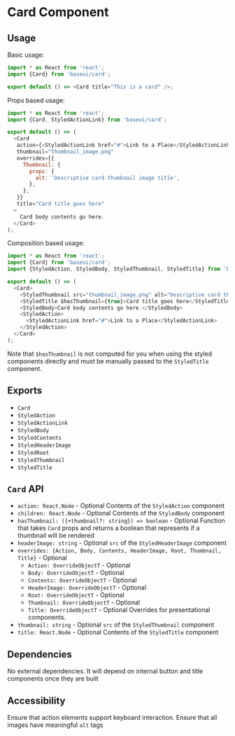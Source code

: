 # Card Component

## Usage

Basic usage:

```javascript
import * as React from 'react';
import {Card} from 'baseui/card';

export default () => <Card title="This is a card" />;
```

Props based usage:

```javascript
import * as React from 'react';
import {Card, StyledActionLink} from 'baseui/card';

export default () => (
  <Card
   action={<StyledActionLink href="#">Link to a Place</StyledActionLink>}
   thumbnail="thumbnail_image.png"
   overrides={{
     Thumbnail: {
       props: {
         alt: 'Descriptive card thumbnail image title',
       },
     },
   }}
   title="Card title goes here"
  >
    Card body contents go here.
  </Card>
);
```

Composition based usage:

```javascript
import * as React from 'react';
import {Card} from 'baseui/card';
import {StyledAction, StyledBody, StyledThumbnail, StyledTitle} from 'baseui/card';

export default () => (
  <Card>
    <StyledThumbnail src="thumbnail_image.png" alt="Descriptive card thumbnail image title" />
    <StyledTitle $hasThumbnail={true}>Card title goes here</StyledTitle>
    <StyledBody>Card body contents go here.</StyledBody>
    <StyledAction>
      <StyledActionLink href="#">Link to a Place</StyledActionLink>
    </StyledAction>
  </Card>
);
```

Note that `$hasThumbnail` is not computed for you when using the styled components directly and must
be manually passed to the `StyledTitle` component.

## Exports

* `Card`
* `StyledAction`
* `StyledActionLink`
* `StyledBody`
* `StyledContents`
* `StyledHeaderImage`
* `StyledRoot`
* `StyledThumbnail`
* `StyledTitle`

## `Card` API

* `action: React.Node` - Optional
  Contents of the `StyledAction` component
* `children: React.Node` - Optional
  Contents of the `StyledBody` component
* `hasThumbnail: ({+thumbnail?: string}) => boolean` - Optional
  Function that takes `Card` props and returns a boolean that represents if a thumbnail will be rendered
* `headerImage: string` - Optional
  `src` of the `StyledHeaderImage` component
* `overrides: {Action, Body, Contents, HeaderImage, Root, Thumbnail, Title}` - Optional
  * `Action: OverrideObjectT` - Optional
  * `Body: OverrideObjectT` - Optional
  * `Contents: OverrideObjectT` - Optional
  * `HeaderImage: OverrideObjectT` - Optional
  * `Root: OverrideObjectT` - Optional
  * `Thumbnail: OverrideObjectT` - Optional
  * `Title: OverrideObjectT` - Optional
    Overrides for presentational components.
* `thumbnail: string` - Optional
  `src` of the `StyledThumbnail` component
* `title: React.Node` - Optional
  Contents of the `StyledTitle` component

## Dependencies

No external dependencies. It will depend on internal button and title components once they are built

## Accessibility

Ensure that action elements support keyboard interaction.
Ensure that all images have meaningful `alt` tags
